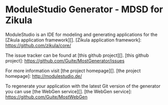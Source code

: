 ModuleStudio Generator - MDSD for Zikula
========================================

ModuleStudio is an IDE for modeling and generating applications
for the [Zikula application framework][].
[Zikula application framework]: https://github.com/zikula/core/

The issue tracker can be found at [this github project][].
[this github project]: https://github.com/Guite/MostGenerator/issues

For more information visit [the project homepage][].
[the project homepage]: http://modulestudio.de/

To regenerate your application with the latest Git version of the
generator you can use [the WebGen service][].
[the WebGen service]: https://github.com/Guite/MostWebGen


